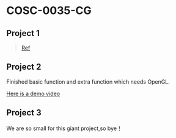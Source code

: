 # COSC-0035-CG

## Project 1

> [Ref](https://raytracing.github.io)

## Project 2

Finished basic function and extra function which needs OpenGL.

[Here is a demo video](https://cdn.jsdelivr.net/gh/TiffanyChou21/CDN/video/MeshSimplify.mp4)
## Project 3

We are so small for this giant project,so bye！


